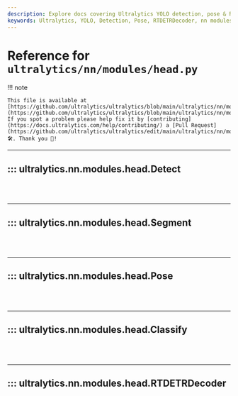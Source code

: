 ```yaml
---
description: Explore docs covering Ultralytics YOLO detection, pose & RTDETRDecoder. Comprehensive guides to help you understand Ultralytics nn modules.
keywords: Ultralytics, YOLO, Detection, Pose, RTDETRDecoder, nn modules, guides
---
```


# Reference for `ultralytics/nn/modules/head.py`

!!! note

    This file is available at [https://github.com/ultralytics/ultralytics/blob/main/ultralytics/nn/modules/head.py](https://github.com/ultralytics/ultralytics/blob/main/ultralytics/nn/modules/head.py). If you spot a problem please help fix it by [contributing](https://docs.ultralytics.com/help/contributing/) a [Pull Request](https://github.com/ultralytics/ultralytics/edit/main/ultralytics/nn/modules/head.py) 🛠️. Thank you 🙏!

---
## ::: ultralytics.nn.modules.head.Detect
<br><br>

---
## ::: ultralytics.nn.modules.head.Segment
<br><br>

---
## ::: ultralytics.nn.modules.head.Pose
<br><br>

---
## ::: ultralytics.nn.modules.head.Classify
<br><br>

---
## ::: ultralytics.nn.modules.head.RTDETRDecoder
<br><br>
